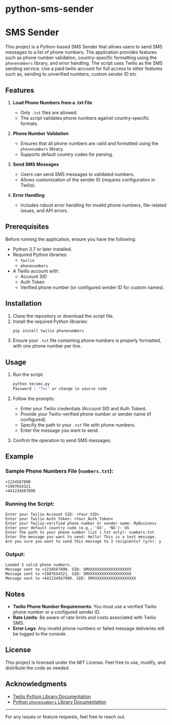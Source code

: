 # python-sms-sender

# SMS Sender

This project is a Python-based SMS Sender that allows users to send SMS messages to a list of phone numbers. The application provides features such as phone number validation, country-specific formatting using the `phonenumbers` library, and error handling. The script uses Twilio as the SMS sending service. Use a paid twilio account for full access to other features such as, sending to unverified numbers, custom sender ID etc

## Features

1. **Load Phone Numbers from a .txt File**
   - Only `.txt` files are allowed.
   - The script validates phone numbers against country-specific formats.

2. **Phone Number Validation**
   - Ensures that all phone numbers are valid and formatted using the `phonenumbers` library.
   - Supports default country codes for parsing.

3. **Send SMS Messages**
   - Users can send SMS messages to validated numbers.
   - Allows customization of the sender ID (requires configuration in Twilio).

4. **Error Handling**
   - Includes robust error handling for invalid phone numbers, file-related issues, and API errors.

## Prerequisites

Before running the application, ensure you have the following:

- Python 3.7 or later installed.
- Required Python libraries:
  - `twilio`
  - `phonenumbers`
- A Twilio account with:
  - Account SID
  - Auth Token
  - Verified phone number (or configured sender ID for custom names).

## Installation

1. Clone the repository or download the script file.
2. Install the required Python libraries:
   ```bash
   pip install twilio phonenumbers
   ```
3. Ensure your `.txt` file containing phone numbers is properly formatted, with one phone number per line.

## Usage

1. Run the script:
   ```bash
   python tecsms.py
   Password : "Tec" or change in source code
   ```

2. Follow the prompts:
   - Enter your Twilio credentials (Account SID and Auth Token).
   - Provide your Twilio-verified phone number or sender name (if configured).
   - Specify the path to your `.txt` file with phone numbers.
   - Enter the message you want to send.

3. Confirm the operation to send SMS messages.

## Example

### Sample Phone Numbers File (`numbers.txt`):
```
+1234567890
+1987654321
+441234567890
```

### Running the Script:
```
Enter your Twilio Account SID: <Your_SID>
Enter your Twilio Auth Token: <Your_Auth_Token>
Enter your Twilio-verified phone number or sender name: MyBusiness
Enter your default country code (e.g., 'US', 'NG'): US
Enter the path to your phone number list (.txt only): numbers.txt
Enter the message you want to send: Hello! This is a test message.
Are you sure you want to send this message to 3 recipients? (y/n): y
```

### Output:
```
Loaded 3 valid phone numbers.
Message sent to +1234567890. SID: SMXXXXXXXXXXXXXXXXXXX
Message sent to +1987654321. SID: SMXXXXXXXXXXXXXXXXXXX
Message sent to +441234567890. SID: SMXXXXXXXXXXXXXXXXXXX
```

## Notes

- **Twilio Phone Number Requirements**: You must use a verified Twilio phone number or a configured sender ID.
- **Rate Limits**: Be aware of rate limits and costs associated with Twilio SMS.
- **Error Logs**: Any invalid phone numbers or failed message deliveries will be logged to the console.

## License

This project is licensed under the MIT License. Feel free to use, modify, and distribute the code as needed.

## Acknowledgments

- [Twilio Python Library Documentation](https://www.twilio.com/docs/libraries/python)
- [Python `phonenumbers` Library Documentation](https://pypi.org/project/phonenumbers/)

---
For any issues or feature requests, feel free to reach out.
